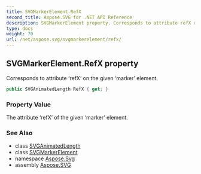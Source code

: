 ```yaml
---
title: SVGMarkerElement.RefX
second_title: Aspose.SVG for .NET API Reference
description: SVGMarkerElement property. Corresponds to attribute refX on the given marker element
type: docs
weight: 70
url: /net/aspose.svg/svgmarkerelement/refx/
---
```

## SVGMarkerElement.RefX property

Corresponds to attribute ‘refX’ on the given ‘marker’ element.

```csharp
public SVGAnimatedLength RefX { get; }
```

### Property Value

The attribute ‘refX’ of the given ‘marker’ element.

### See Also

* class [SVGAnimatedLength](../../../aspose.svg.datatypes/svganimatedlength/)
* class [SVGMarkerElement](../)
* namespace [Aspose.Svg](../../svgmarkerelement/)
* assembly [Aspose.SVG](../../../)
